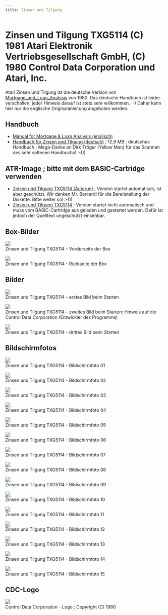 ```yaml
---
title: Zinsen und Tilgung
---
```

# Zinsen und Tilgung TXG5114 (C) 1981 Atari Elektronik Vertriebsgesellschaft GmbH, (C) 1980 Control Data Corporation und Atari, Inc.  
Atari Zinsen und Tilgung ist die deutsche Version von [Mortgage_and_Loan_Analysis](../Mortgage_and_Loan_Analysis/index.md) von 1980. Das deutsche Handbuch ist leider verschollen, jeder Hinweis darauf ist stets sehr willkommen. :-) Daher kann hier nur die englische Originalanleitung angeboten werden.  
## Handbuch  
- [Manual for Mortgage & Loan Analysis (englisch)](attachments/Mortgage_Loan_Analysis_CX4115.pdf)  
- [Handbuch für Zinsen und Tilgung (deutsch)](https://data.atariwiki.org/DOC/Zinsen_und_Tilgung_DXG_4116.pdf) ; 12,9 MB ; deutsches Handbuch ; Mega-Danke an Dirk Tröger (Yellow Man) für das Scannen des sehr seltenen Handbuchs! :-)))  
## ATR-Image ; bitte mit dem BASIC-Cartridge verwenden  
- [Zinsen und Tilgung TXG5114 (Autorun)](attachments/Zinsen_und_Tilgung_TXG5114_Autorun_Control_Data_Corp._1981_Basic.atr) ; Version startet automatisch, ist aber geschützt. Wir danken Mr. Barcardi für die Bereitstellung der Diskette. Bitte weiter so! :-)))  
- [Zinsen und Tilgung TXG5114](attachments/Zinsen_und_Tilgung_TXG5114_Control_Data_Corp._1981_Basic.atr) ; Version startet nicht automatisch und muss vom BASIC-Cartridge aus geladen und gestartet werden. Dafür ist jedoch der Quelltext ungeschützt einsehbar.  
## Box-Bilder  
![](attachments/Box-front.jpg)  
Zinsen und Tilgung TXG5114 - Vorderseite der Box  
  
![](attachments/Box-back.jpg)  
Zinsen und Tilgung TXG5114 - Rückseite der Box  
## Bilder  
![](attachments/ATARI.jpg)  
Zinsen und Tilgung TXG5114 - erstes Bild beim Starten  
  
![](attachments/Control_Data_Corporation.jpg)  
Zinsen und Tilgung TXG5114 - zweites Bild beim Starten: Hinweis auf die Control Data Corporation (Entwickler des Programms)  
  
![](attachments/Zinsen_und_Tilgung1.jpg)  
Zinsen und Tilgung TXG5114 - drittes Bild beim Starten  
## Bildschirmfotos  
![](attachments/Zinsen_und_Tilgung_00.jpg)  
Zinsen und Tilgung TXG5114 - Bildschirmfoto 01  
  
![](attachments/Zinsen_und_Tilgung_01.jpg)  
Zinsen und Tilgung TXG5114 - Bildschirmfoto 02  
  
![](attachments/Zinsen_und_Tilgung_02.jpg)  
Zinsen und Tilgung TXG5114 - Bildschirmfoto 03  
  
![](attachments/Zinsen_und_Tilgung_03.jpg)  
Zinsen und Tilgung TXG5114 - Bildschirmfoto 04  
  
![](attachments/Zinsen_und_Tilgung_04.jpg)  
Zinsen und Tilgung TXG5114 - Bildschirmfoto 05  
  
![](attachments/Zinsen_und_Tilgung_05.jpg)  
Zinsen und Tilgung TXG5114 - Bildschirmfoto 06  
  
![](attachments/Zinsen_und_Tilgung_06.jpg)  
Zinsen und Tilgung TXG5114 - Bildschirmfoto 07  
  
![](attachments/Zinsen_und_Tilgung_07.jpg)  
Zinsen und Tilgung TXG5114 - Bildschirmfoto 08  
  
![](attachments/Zinsen_und_Tilgung_08.jpg)  
Zinsen und Tilgung TXG5114 - Bildschirmfoto 09  
  
![](attachments/Zinsen_und_Tilgung_09.jpg)  
Zinsen und Tilgung TXG5114 - Bildschirmfoto 10  
  
![](attachments/Zinsen_und_Tilgung_10.jpg)  
Zinsen und Tilgung TXG5114 - Bildschirmfoto 11  
  
![](attachments/Zinsen_und_Tilgung_11.jpg)  
Zinsen und Tilgung TXG5114 - Bildschirmfoto 12  
  
![](attachments/Zinsen_und_Tilgung_12.jpg)  
Zinsen und Tilgung TXG5114 - Bildschirmfoto 13  
  
![](attachments/Zinsen_und_Tilgung_13.jpg)  
Zinsen und Tilgung TXG5114 - Bildschirmfoto 14  
  
![](attachments/Zinsen_und_Tilgung_14.jpg)  
Zinsen und Tilgung TXG5114 - Bildschirmfoto 15  
## CDC-Logo  
![](attachments/CDC-Logo.png)  
Control Data Corporation - Logo ; Copyright (C) 1980  
